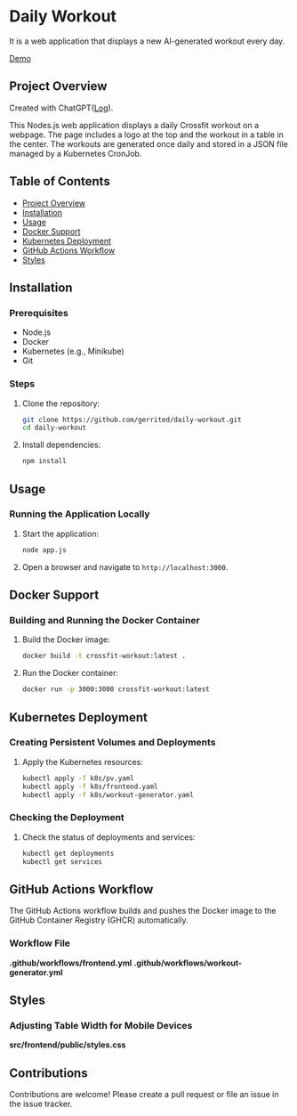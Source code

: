 # Daily Workout
It is a web application that displays a new AI-generated workout every day.

[Demo](https://daily-workout.g11s.cc/)

## Project Overview
Created with ChatGPT([Log](https://chatgpt.com/share/4b672034-b608-4c75-8802-30076b0da60a)).

This Nodes.js web application displays a daily Crossfit workout on a webpage. The page includes a logo at the top and the workout in a table in the center. The workouts are generated once daily and stored in a JSON file managed by a Kubernetes CronJob.

## Table of Contents

- [Project Overview](#project-overview)
- [Installation](#installation)
- [Usage](#usage)
- [Docker Support](#docker-support)
- [Kubernetes Deployment](#kubernetes-deployment)
- [GitHub Actions Workflow](#github-actions-workflow)
- [Styles](#styles)

## Installation

### Prerequisites

- Node.js
- Docker
- Kubernetes (e.g., Minikube)
- Git

### Steps

1. Clone the repository:
    ```sh
    git clone https://github.com/gerrited/daily-workout.git
    cd daily-workout
    ```

2. Install dependencies:
    ```sh
    npm install
    ```

## Usage

### Running the Application Locally

1. Start the application:
    ```sh
    node app.js
    ```

2. Open a browser and navigate to `http://localhost:3000`.

## Docker Support

### Building and Running the Docker Container

1. Build the Docker image:
    ```sh
    docker build -t crossfit-workout:latest .
    ```

2. Run the Docker container:
    ```sh
    docker run -p 3000:3000 crossfit-workout:latest
    ```

## Kubernetes Deployment

### Creating Persistent Volumes and Deployments

1. Apply the Kubernetes resources:
    ```sh
    kubectl apply -f k8s/pv.yaml
    kubectl apply -f k8s/frontend.yaml
    kubectl apply -f k8s/workout-generator.yaml
    ```

### Checking the Deployment

1. Check the status of deployments and services:
    ```sh
    kubectl get deployments
    kubectl get services
    ```

## GitHub Actions Workflow

The GitHub Actions workflow builds and pushes the Docker image to the GitHub Container Registry (GHCR) automatically.

### Workflow File

**.github/workflows/frontend.yml**
**.github/workflows/workout-generator.yml**

## Styles

### Adjusting Table Width for Mobile Devices

**src/frontend/public/styles.css**


## Contributions

Contributions are welcome! Please create a pull request or file an issue in the issue tracker.